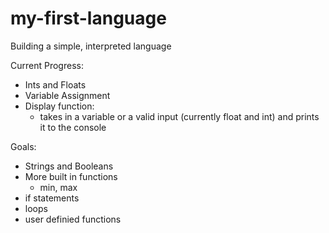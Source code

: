 # my-first-language
Building a simple, interpreted language

Current Progress:
- Ints and Floats
- Variable Assignment 
- Display function:
  - takes in a variable or a valid input (currently float and int) and prints it to the console

Goals:
- Strings and Booleans 
- More built in functions
  - min, max
- if statements
- loops
- user definied functions 
